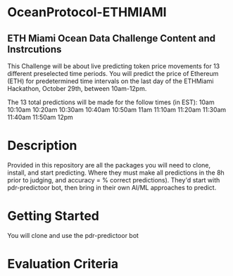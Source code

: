 # OceanProtocol-ETHMIAMI
## ETH Miami Ocean Data Challenge Content and Instrcutions 

This Challenge will be about live predicting token price movements for 13 different preselected time periods. You will predict the price of Ethereum (ETH) for predetermined time intervals on the last day of the ETHMiami Hackathon, October 29th, between 10am-12pm. 

The 13 total predictions will be made for the follow times (in EST):
10am
10:10am
10:20am
10:30am
10:40am
10:50am
11am
11:10am
11:20am
11:30am
11:40am
11:50am
12pm

# Description
Provided in this repository are all the packages you will need to clone, install, and start predicting. Where they must make all predictions in the 8h prior to judging, and accuracy = % correct predictions). They'd start with pdr-predictoor bot, then bring in their own AI/ML approaches to predict.




# Getting Started

You will clone and use the pdr-predictoor bot

# Evaluation Criteria
